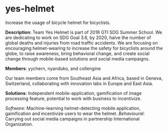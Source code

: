 # yes-helmet
Increase the usage of bicycle helmet for bicyclists.

**Description**: Team Yes Helmet is part of 2018 GTI SDG Summer School. We are dedicating to work on SDG Goal 3.6, by 2020, halve the number of global deaths and injuries from road traffic accidents. We are focusing on encouraging helmet-wearing to increase the safety for bicyclists around the globe, to raise awareness, bring behavioral change, and create social change through mobile-based solutions and social media campaigns.

**Members**: yychern, nyanduko, and collengine

Our team members come from Southeast Asia and Africa, based in Geneva, Switzerland, collaborating with innovation labs in Europe and East Asia.

**Solutions**:
Independent mobile-application, gamification of image processing feature, potential to work with business to incentivize.

*Software*: Machine-learning helmet-detecting mobile application, gamification and incentivize users to wear the helmet.
*Behavioural*: Carrying out social media campaigns in partnership International Organization.
